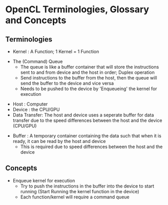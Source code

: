 # OpenCL Terminologies, Glossary and Concepts

## Terminologies
+ Kernel : A Function; 1 Kernel = 1 Function
- The (Command) Queue
    + The queue is like a buffer container that will store the instructions sent to and from device and the host in order; Duplex operation
    + Send instructions to the buffer from the host, then the queue will send the buffer to the device and vice versa
    + Needs to be pushed to the device by 'Enqueueing' the kernel for execution
+ Host : Computer
+ Device : the CPU/GPU
+ Data Transfer: The host and device uses a seperate buffer for data transfer due to the speed differences between the host and the device (CPU/GPU)
- Buffer : A temporary container containing the data such that when it is ready, it can be read by the host and device
    + This is required due to speed differences between the host and the device

## Concepts
- Enqueue kernel for execution
    + Try to push the instructions in the buffer into the device to start running (Start Running the kernel function in the device)
    + Each function/kernel will require a command queue

